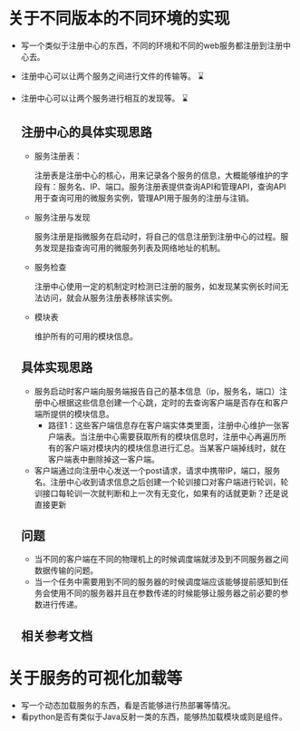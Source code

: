# 关于不同版本的不同环境的实现

+ 写一个类似于注册中心的东西，不同的环境和不同的web服务都注册到注册中心去。

+ 注册中心可以让两个服务之间进行文件的传输等。 ⌛️

+ 注册中心可以让两个服务进行相互的发现等。 ⌛️

  ## 注册中心的具体实现思路

  + 服务注册表： 

    注册表是注册中心的核心，用来记录各个服务的信息，大概能够维护的字段有：服务名、IP、端口。服务注册表提供查询API和管理API，查询API用于查询可用的微服务实例，管理API用于服务的注册与注销。

  + 服务注册与发现

    服务注册是指微服务在启动时，将自己的信息注册到注册中心的过程。服务发现是指查询可用的微服务列表及网络地址的机制。

  + 服务检查

    注册中心使用一定的机制定时检测已注册的服务，如发现某实例长时间无法访问，就会从服务注册表移除该实例。

  + 模块表

    维护所有的可用的模块信息。

  ## 具体实现思路

  + 服务启动时客户端向服务端报告自己的基本信息（ip，服务名，端口）注册中心根据这些信息创建一个心跳，定时的去查询客户端是否存在和客户端所提供的模块信息。
    + 路径1：这些客户端信息存在客户端实体类里面，注册中心维护一张客户端表。当注册中心需要获取所有的模块信息时，注册中心再遍历所有的客户端对模块内的模块信息进行汇总。当某客户端掉线时，就在客户端表中删除掉这一客户端。
  + 客户端通过向注册中心发送一个post请求，请求中携带IP，端口，服务名。注册中心收到请求信息之后创建一个轮训接口对客户端进行轮训，轮训接口每轮训一次就判断和上一次有无变化，如果有的话就更新？还是说直接更新

  ## 问题

  + 当不同的客户端在不同的物理机上的时候调度端就涉及到不同服务器之间数据传输的问题。
  + 当一个任务中需要用到不同的服务器的时候调度端应该能够提前感知到任务会使用不同的服务器并且在参数传递的时候能够让服务器之前必要的参数进行传递。
  
  ## 相关参考文档
  
  

# 关于服务的可视化加载等

+ 写一个动态加载服务的东西，看是否能够进行热部署等情况。
+ 看python是否有类似于Java反射一类的东西，能够热加载模块或则是组件。

